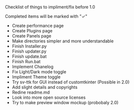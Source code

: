 Checklist of things to impliment/fix before 1.0 

Completed items will be marked with "✓"

- Create performance page
- Create Plugins page
- Create Panels page
- Make directories simpler and more understandable
- Finish Installer.py
- Finish updater.py
- Finish update.bat
- Finish Run.bat
- Implement Chanelog
- Fix Light/Dark mode toggle
- Impliment Theme toggle
- Try sv-ttk for GUI instead of customtkinter (Possible in 2.0)
- Add slight details and copyrights
- Redine readme.md
- Look into more open source licenses
- Try to make preview window mockup (probobaly 2.0)
